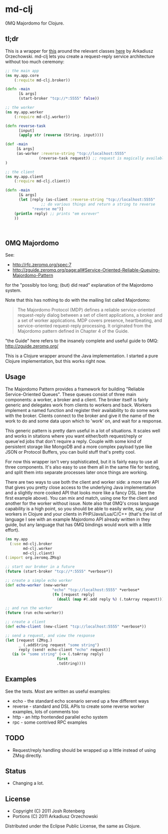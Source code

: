 # md-clj

0MQ Majordomo for Clojure.

## tl;dr

This is a wrapper for [this](http://rfc.zeromq.org/spec:7) around the
relevant classes
[here](https://github.com/imatix/zguide/tree/master/examples/Java) by
Arkadiusz Orzechowski. md-clj lets you create a request-reply service
architecture without too much ceremony:

```clojure
;; the main app
(ns my.app.core
    (:requite md-clj.broker))

(defn -main
      [& args]
      (start-broker "tcp://*:5555" false))

;; the worker
(ns my.app.worker
    (:require md-clj.worker))

(defn reverse-task
      [input]
      (apply str (reverse (String. input))))

(def -main 
     [& args]
     (as-worker :reverse-string "tcp://localhost:5555"
               (reverse-task request)) ;; request is magically available
)	       

;; the client
(ns my.app.client
    (:require md-clj.client))

(defn -main 
      [& args]
      (let [reply (as-client :reverse-string "tcp://localhost:5555"
      	   	    ;; do various things and return a string to reverse
		    "reverse me")]
	(println reply) ;; prints "em esrever"
	))

    
```
## 0MQ Majordomo

See:
* http://rfc.zeromq.org/spec:7 
* http://zguide.zeromq.org/page:all#Service-Oriented-Reliable-Queuing-Majordomo-Pattern

for the "possibly too long; (but) did read" explanation of the Majordomo system.

Note that this has nothing to do with the mailing list called Majordomo:

> The Majordomo Protocol (MDP) defines a reliable service-oriented
> request-reply dialog between a set of client applications, a broker
> and a set of worker applications. MDP covers presence, heartbeating,
> and service-oriented request-reply processing. It originated from the
> Majordomo pattern defined in Chapter 4 of the Guide.

"the Guide" here refers to the insanely complete and useful guide to 0MQ: http://zguide.zeromq.org/

This is a Clojure wrapper around the Java implementation. I started a
pure Clojure implementation, but this works right now.

## Usage

The Majordomo Pattern provides a framework for building "Reliable
Service-Oriented Queues". These queues consist of three main
components: a worker, a broker and a client. The broker itself is
fairly generic and delegates work from clients to workers and
back. Workers implement a named function and register their
availability to do some work with the broker. Clients connect to the
broker and give it the name of the work to do and some data upon which
to 'work' on, and wait for a response.

This generic pattern is pretty darn useful in a lot of situations. It
scales well and works in sitations where you want either/both
request/reply or queue'ed jobs that don't require a reply. Couple with
some kind of persistent storage like MongoDB and a more complex
payload type like JSON or Protocol Buffers, you can build stuff that's
pretty cool.

For now this wrapper isn't very sophisticated, but it is fairly easy
to use all three components. It's also easy to use them all in the
same file for testing, and split them into separate processes later
once things are working. 

There are two ways to use both the client and worker side: a more raw
API that gives you pretty close access to the underlying Java
implementation and a slightly more cooked API that looks more like a
fancy DSL (see the first example above). You can mix and match, using
one for the client and another for the worker without issue. Note also
that 0MQ's cross language capability is a high point, so you should be
able to easily write, say, your workers in Clojure and your clients in
PHP/Java/Lua/C/C++ (that's the list of language I see with an example
Majordomo API already written in they guide, but any language that has
0MQ bindings would work with a little effort).

```clojure
(ns my.app
  (:use md-clj.broker
        md-clj.worker
        md-clj.client)
(:import org.zeromq.ZMsg)

;; start our broker in a future 
(future (start-broker "tcp://*:5555" *verbose*))

;; create a simple echo worker
(def echo-worker (new-worker
                     "echo" "tcp://localhost:5555" *verbose*
                     (fn [request reply]
                       (doall (map #(.add reply %) (.toArray request))))))

;; and run the worker
(future (run echo-worker))

;; create a client
(def echo-client (new-client "tcp://localhost:5555" *verbose*))

;; send a request, and view the response
(let [request (ZMsg.)
      _ (.addString request "some string")
      reply (send! echo-client "echo" request)]
   (is (= "some string" (-> (.toArray reply)
                       first
                       .toString))))

```

## Examples

See the tests. Most are written as useful examples:

 * echo - the standard echo scenario served up a few different ways
 * reverse - standard and DSL APIs to create some reverse worker examples, lots of comments too
 * http - an http frontended parallel echo system
 * rpc - some contrived RPC examples

## TODO

 * Request/reply handling should be wrapped up a little instead of using ZMsg directly.

## Status

* Changing a lot.

## License

* Copyright (C) 2011 Josh Rotenberg
* Portions (C) 2011 Arkadiusz Orzechowski

Distributed under the Eclipse Public License, the same as Clojure.
